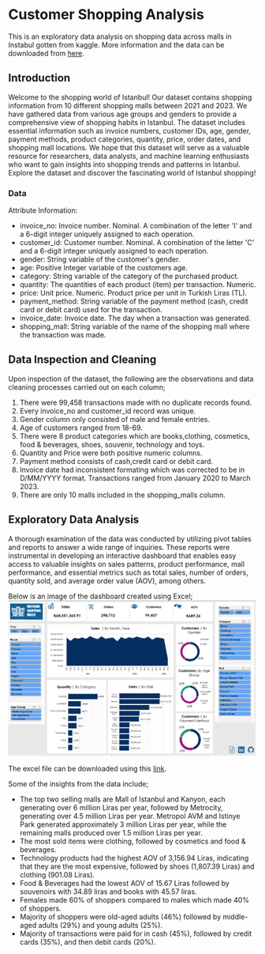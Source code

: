 # Customer Shopping Analysis
This is an exploratory data analysis on shopping data across malls in Instabul gotten from kaggle. More information and the data can be downloaded from [here](https://www.kaggle.com/datasets/mehmettahiraslan/customer-shopping-dataset).

## Introduction
Welcome to the shopping world of Istanbul! Our dataset contains shopping information from 10 different shopping malls between 2021 and 2023. We have gathered data from various age groups and genders to provide a comprehensive view of shopping habits in Istanbul. The dataset includes essential information such as invoice numbers, customer IDs, age, gender, payment methods, product categories, quantity, price, order dates, and shopping mall locations. We hope that this dataset will serve as a valuable resource for researchers, data analysts, and machine learning enthusiasts who want to gain insights into shopping trends and patterns in Istanbul. Explore the dataset and discover the fascinating world of Istanbul shopping!

### Data
Attribute Information:

- invoice_no: Invoice number. Nominal. A combination of the letter 'I' and a 6-digit integer uniquely assigned to each operation.
- customer_id: Customer number. Nominal. A combination of the letter 'C' and a 6-digit integer uniquely assigned to each operation.
- gender: String variable of the customer's gender.
- age: Positive Integer variable of the customers age.
- category: String variable of the category of the purchased product.
- quantity: The quantities of each product (item) per transaction. Numeric.
- price: Unit price. Numeric. Product price per unit in Turkish Liras (TL).
- payment_method: String variable of the payment method (cash, credit card or debit card) used for the transaction.
- invoice_date: Invoice date. The day when a transaction was generated.
- shopping_mall: String variable of the name of the shopping mall where the transaction was made.

## Data Inspection and Cleaning
Upon inspection of the dataset, the following are the observations and data cleaning processes carried out on each column;
1. There were 99,458 transactions made with no duplicate records found.
2. Every invoice_no and customer_id record was unique.
3. Gender column only consisted of male and female entries.
4. Age of customers ranged from 18-69.
5. There were 8 product categories which are books,clothing, cosmetics, food & beverages, shoes, souvenir, technology and toys.
6. Quantity and Price were both positive numeric columns.
7. Payment method consists of cash,credit card or debit card.
8. Invoice date had inconsistent formating which was corrected to be in D/MM/YYYY format. Transactions ranged from January 2020 to March 2023.
9. There are only 10 malls included in the shopping_malls column.

## Exploratory Data Analysis
A thorough examination of the data was conducted by utilizing pivot tables and reports to answer a wide range of inquiries. These reports were instrumental in developing an interactive dashboard that enables easy access to valuable insights on sales patterns, product performance, mall performance, and essential metrics such as total sales, number of orders, quantity sold, and average order value (AOV), among others.

 Below is an image of the dashboard created using Excel;
![Dashboard](Images/Dashboard.png)

The excel file can be downloaded using this [link](https://github.com/Mevhare/Customer-Shopping-Analysis/blob/main/customer_shopping_dashboard.xlsx).

 Some of the insights from the data include;
- The top two selling malls are Mall of Istanbul and Kanyon, each generating over 6 million Liras per year, followed by Metrocity, generating over 4.5 million Liras per year. Metropol AVM and Istinye Park generated approximately 3 million Liras per year, while the remaining malls produced over 1.5 million Liras per year.
- The most sold items were clothing, followed by cosmetics and food & beverages. 
- Technology products had the highest AOV of 3,156.94 Liras, indicating that they are the most expensive, followed by shoes (1,807.39 Liras) and clothing (901.08 Liras).
- Food & Beverages had the lowest AOV of 15.67 Liras followed by souvenoirs with 34.89 liras and books with 45.57 liras.
- Females made 60% of shoppers compared to males which made 40% of shoppers.
- Majority of shoppers were old-aged adults (46%) followed by middle-aged adults (29%) and young adults (25%).
- Majority of transactions were paid for in cash (45%), followed by credit cards (35%), and then debit cards (20%).
